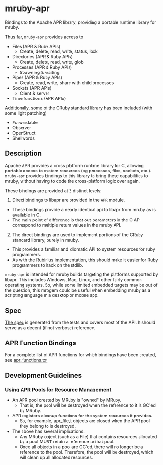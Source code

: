mruby-apr
=========

Bindings to the Apache APR library, providing a portable runtime library for mruby.

Thus far, `mruby-apr` provides access to

- Files (APR & Ruby APIs)
  + Create, delete, read, write, status, lock
- Directories (APR & Ruby APIs)
  + Create, delete, read, write, glob
- Processes (APR & Ruby APIs)
  + Spawning & waiting
- Pipes (APR & Ruby APIs)
  + Create, read, write, share with child processes
- Sockets (APR APIs)
  + Client & server
- Time functions (APR APIs)

Additionally, some of the CRuby standard library has been included (with some light patching).

- Forwardable
- Observer
- OpenStruct
- Shellwords

Description
-----------

Apache APR provides a cross platform runtime library for C, allowing portable access to system resources
(eg processes, files, sockets, etc.). `mruby-apr` provides bindings to this library to bring these capabilities
to mruby, without having to code the cross-platform logic over again.

These bindings are provided at 2 distinct levels:

1. Direct bindings to libapr are provided in the `APR` module.
  + These bindings provide a nearly identical api to libapr from mruby as is available in C.
  + The main point of difference is that out-parameters in the C API correspond to multiple return values in the mruby API.
2. The direct bindings are used to implement portions of the CRuby standard library, purely in mruby.
  + This provides a familiar and idiomatic API to system resources for ruby programmers.
  + As with the Rubinius implementation, this should make it easier for Ruby programmers to hack on the stdlib.

`mruby-apr` is intended for mruby builds targeting the platforms supported by libapr. This includes Windows, Mac, Linux, and other fairly common operating systems. So, while some limited embedded targets may be out of the question, this mrbgem could be
useful when embedding mruby as a scripting language in a desktop or mobile app.

Spec
----

[The spec](/spec.md) is generated from the tests and covers most of the API. It should serve as a decent (if not verbose) reference.

APR Function Bindings
---------------------

For a complete list of APR functions for which bindings have been created, see [apr_functions.txt](/apr_functions.txt)

Development Guidelines
----------------------

### Using APR Pools for Resource Management
+ An APR pool created by MRuby is "owned" by MRuby.
  * That is, the pool will be destroyed when the reference to it is GC'ed by MRuby.
+ APR registers cleanup functions for the system resources it provides.
  * So, for example, apr_file_t objects are closed when the APR pool they belong to is destroyed.
+ The above has several implications.
  * Any MRuby object (such as a File) that contains resources allocated by a pool MUST
    retain a reference to that pool.
  * Once all objects in a pool are GC'ed, there will no longer be a reference to the pool.
    Therefore, the pool will be destroyed, which will clean up all allocated resources.
